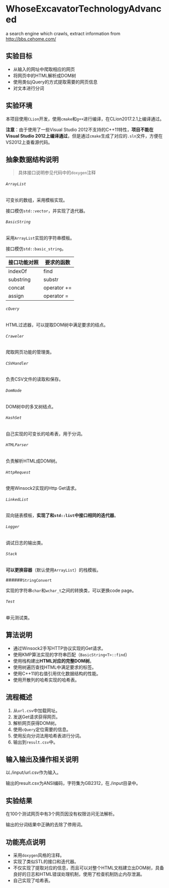# WhoseExcavatorTechnologyAdvanced
a search engine which crawls, extract information from http://bbs.cehome.com/
## 实验目标

- 从输入的网址中爬取相应的网页
- 将网页中的HTML解析成DOM树
- 使用类似jQuery的方式提取需要的网页信息
- 对文本进行分词

## 实验环境

本项目使用`CLion`开发，使用`cmake`和`g++`进行编译，在CLion2017.2.1上编译通过。

**注意**：由于使用了一些Visual Studio 2012不支持的C++11特性，**项目不能在Visual Studio 2012上编译通过**，但是通过`cmake`生成了对应的`.sln`文件，方便在VS2012上查看源代码。

## 抽象数据结构说明

> 具体接口说明参见代码中的`doxygen`注释

###### `ArrayList`

可变长的数组，采用模板实现。

接口模仿`std::vector`，并实现了迭代器。

###### `BasicString`

采用`ArrayList`实现的字符串模板。

接口模仿`std::basic_string`。

| 接口功能对照    | 要求的函数       |
| --------- | ----------- |
| indexOf   | find        |
| substring | substr      |
| concat    | operator += |
| assign    | operator =  |

###### `cQuery`

HTML过滤器，可以提取DOM树中满足要求的结点。

###### `Craweler`

爬取网页功能的管理类。

###### `CSVHandler`

负责CSV文件的读取和保存。

###### `DomNode`

DOM树中的多叉树结点。

###### `HashSet`

自己实现的可变长的哈希表，用于分词。

###### `HTMLParser`

负责解析HTML成DOM树。

###### `HttpRequest`

使用Winsock2实现的Http Get请求。

###### `LinkedList`

双向链表模板，**实现了和`std::list`中接口相同的迭代器**。

###### `Logger`

调试日志的输出类。

###### `Stack`

**可以更换容器**（默认使用`ArrayList`）的栈模板。

######`StringConvert`

实现的字符串`char`和`wchar_t`之间的转换类，可以更换code page。

###### `Test`

单元测试类。

## 算法说明

- 通过Winsock2手写HTTP协议实现的Get请求。
- 使用KMP算法实现的字符串匹配（`BasicString<T>::find`）
- 使用栈构建出**HTML对应的完整DOM树**。
- 使用树遍历查找HTML中满足要求的标签。
- 使用C++11的右值引用优化数据结构的性能。
- 使用开散列的哈希实现的哈希表。

## 流程概述

1. 从`url.csv`中加载网址。
2. 发送Get请求获得网页。
3. 解析网页获得DOM树。
4. 使用`cQuery`定位需要的信息。
5. 使用反向分词法用哈希表进行分词。
6. 输出到`result.csv`中。

## 输入输出及操作相关说明

以./input/url.csv作为输入。

输出的result.csv为ANSI编码，字符集为GB2312，在./input目录中。

## 实验结果

在100个测试网页中有3个网页因没有权限访问无法解析。

输出的分词结果中正确的去除了停用词。

## 功能亮点说明

- 采用`doxygen`风格的注释。
- 实现了类似STL的接口和迭代器。
- 不仅实现了提取对应的信息，而且可以对整个HTML文档建立出DOM树，具备良好的日志和HTML错误处理机制，使用了检查机制防止内存泄漏。
- 自己实现了哈希表。

